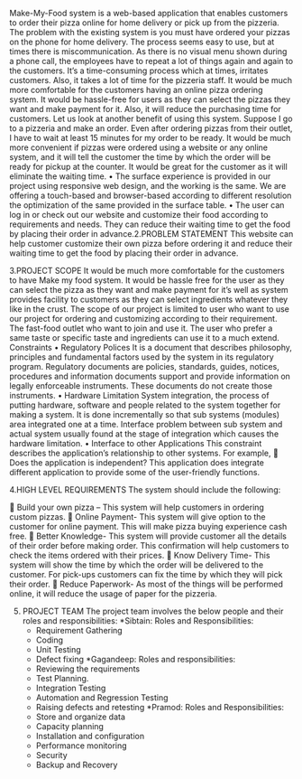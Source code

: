 Make-My-Food system is a web-based application that enables customers to order their pizza online for home delivery or pick up from the pizzeria. The problem with the existing system is you must have ordered your pizzas on the phone for home delivery. The process seems easy to use, but at times there is miscommunication. As there is no visual menu shown during a phone call, the employees have to repeat a lot of things again and again to the customers. It’s a time-consuming process which at times, irritates customers. Also, it takes a lot of time for the pizzeria staff. 
           It would be much more comfortable for the customers having an online pizza ordering system. It would be hassle-free for users as they can select the pizzas they want and make payment for it. Also, it will reduce the purchasing time for customers. Let us look at another benefit of using this system. Suppose I go to a pizzeria and make an order. Even after ordering pizzas from their outlet, I have to wait at least 15 minutes for my order to be ready. 
 It would be much more convenient if pizzas were ordered using a website or any online system, and it will tell the customer the time by which the order will be ready for pickup at the counter. It would be great for the customer as it will eliminate the waiting time.
•	The surface experience is provided in our project using responsive web design, and the working is the same. We are offering a touch-based and browser-based according to different resolution the optimization of the same provided in the surface table. 
•	The user can log in or check out our website and customize their food according to requirements and needs. They can reduce their waiting time to get the food by placing their order in advance.2.PROBLEM STATEMENT
	 This website can help customer customize their own pizza before ordering it and reduce their waiting time to get the food by placing their order in advance.

3.PROJECT SCOPE
	It would be much more comfortable for the customers to have Make my food system. It would be hassle free for the user as they can select the pizza as they want and make payment for it’s well as system provides facility to customers as they can select ingredients whatever they like in the crust. 
The scope of our project is limited to user who want to use our project for ordering and customizing according to their requirement. The fast-food outlet who want to join and use it. The user who prefer a same taste or specific taste and ingredients can use it to a much extend.
Constraints 
•	Regulatory Polices 
It is a document that describes philosophy, principles and fundamental factors used by the system in its regulatory program. Regulatory documents are policies, standards, guides, notices, procedures and information documents support and provide information on legally enforceable instruments. These documents do not create those instruments. 
•	Hardware Limitation 
System integration, the process of putting hardware, software and people related to the system together for making a system. It is done incrementally so that sub systems (modules) area integrated one at a time. 
Interface problem between sub system and actual system usually found at the stage of integration which causes the hardware limitation. 
•	Interface to other Applications 
This constraint describes the application’s relationship to other systems. For example,  Does the application is independent? 
This application does integrate different application to provide some of the user-friendly functions. 


4.HIGH LEVEL REQUIREMENTS
	The system should include the following:

	Build your own pizza – This system will help customers in ordering custom pizzas.
	Online Payment- This system will give option to the customer for online payment. 
This will make pizza buying experience cash free. 
	Better Knowledge- This system will provide customer all the details of their order before making order. This confirmation will help customers to check the items ordered with their prices. 
	Know Delivery Time- This system will show the time by which the order will be delivered to the customer. For pick-ups customers can fix the time by which they will pick their order. 
	Reduce Paperwork- As most of the things will be performed online, it will reduce the usage of paper for the pizzeria. 


5. PROJECT TEAM
	The project team involves the below people and their roles and responsibilities:
*Sibtain: Roles and Responsibilities:
	* Requirement Gathering
	* Coding
	* Unit Testing
	* Defect fixing
*Gagandeep: Roles and responsibilities:
	* Reviewing the requirements
	* Test Planning.
	* Integration Testing
	* Automation and Regression Testing
	* Raising defects and retesting
*Pramod: Roles and Responsibilities:
	* Store and organize data
	* Capacity planning
	* Installation and configuration
	* Performance monitoring
	* Security
	* Backup and Recovery

